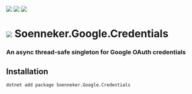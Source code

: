 [![](https://img.shields.io/nuget/v/soenneker.google.credentials.svg?style=for-the-badge)](https://www.nuget.org/packages/soenneker.google.credentials/)
[![](https://img.shields.io/github/actions/workflow/status/soenneker/soenneker.google.credentials/publish-package.yml?style=for-the-badge)](https://github.com/soenneker/soenneker.google.credentials/actions/workflows/publish-package.yml)
[![](https://img.shields.io/nuget/dt/soenneker.google.credentials.svg?style=for-the-badge)](https://www.nuget.org/packages/soenneker.google.credentials/)

# ![](https://user-images.githubusercontent.com/4441470/224455560-91ed3ee7-f510-4041-a8d2-3fc093025112.png) Soenneker.Google.Credentials
### An async thread-safe singleton for Google OAuth credentials

## Installation

```
dotnet add package Soenneker.Google.Credentials
```
